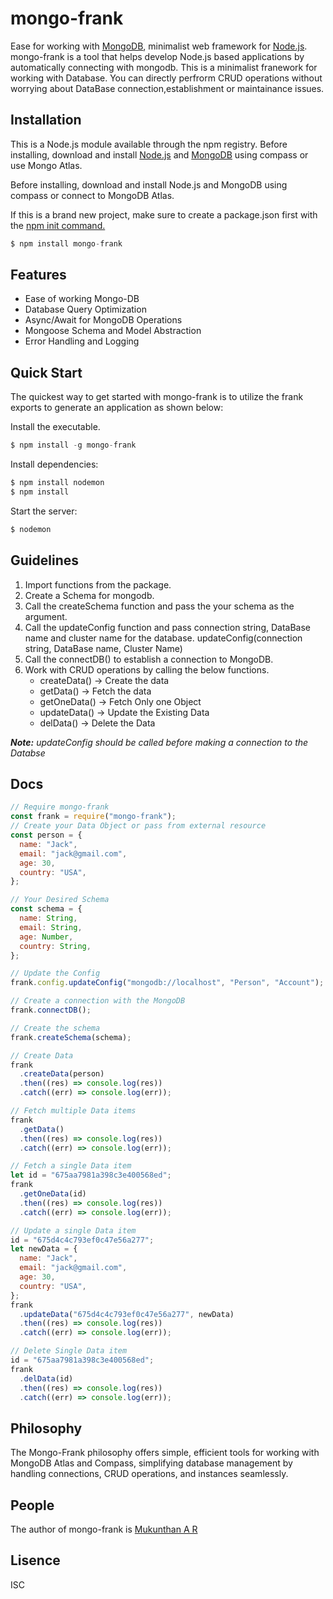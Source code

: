 # mongo-frank

Ease for working with [MongoDB](https://www.mongodb.com/products/tools/compass), minimalist web framework for [Node.js](<(https://nodejs.org/en)>).
mongo-frank is a tool that helps develop Node.js based applications by automatically connecting with mongodb.
This is a minimalist franework for working with Database. You can directly perfrorm CRUD operations without worrying about DataBase connection,establishment or maintainance issues.

## Installation

This is a Node.js module available through the npm registry. Before installing, download and install [Node.js](https://nodejs.org/en) and [MongoDB](https://www.mongodb.com/products/tools/compass) using compass or use Mongo Atlas.

Before installing, download and install Node.js and MongoDB using compass or connect to MongoDB Atlas.

If this is a brand new project, make sure to create a package.json first with the [npm init command.](https://docs.npmjs.com/creating-a-package-json-file)

```javascript
$ npm install mongo-frank
```

## Features

- Ease of working Mongo-DB
- Database Query Optimization
- Async/Await for MongoDB Operations
- Mongoose Schema and Model Abstraction
- Error Handling and Logging

## Quick Start

The quickest way to get started with mongo-frank is to utilize the frank exports to generate an application as shown below:

Install the executable.

```javascript
$ npm install -g mongo-frank
```

Install dependencies:

```javascript
$ npm install nodemon
$ npm install
```

Start the server:

```javascript
$ nodemon
```

## Guidelines

1. Import functions from the package.
2. Create a Schema for mongodb.
3. Call the createSchema function and pass the your schema as the argument.
4. Call the updateConfig function and pass connection string, DataBase name and cluster name for the database.
   updateConfig(connection string, DataBase name, Cluster Name)
5. Call the connectDB() to establish a connection to MongoDB.
6. Work with CRUD operations by calling the below functions.
   - createData() -> Create the data
   - getData() -> Fetch the data
   - getOneData() -> Fetch Only one Object
   - updateData() -> Update the Existing Data
   - delData() -> Delete the Data

_**Note:** updateConfig should be called before making a connection to the Databse_

## Docs

```javascript
// Require mongo-frank
const frank = require("mongo-frank");
// Create your Data Object or pass from external resource
const person = {
  name: "Jack",
  email: "jack@gmail.com",
  age: 30,
  country: "USA",
};

// Your Desired Schema
const schema = {
  name: String,
  email: String,
  age: Number,
  country: String,
};

// Update the Config
frank.config.updateConfig("mongodb://localhost", "Person", "Account");

// Create a connection with the MongoDB
frank.connectDB();

// Create the schema
frank.createSchema(schema);

// Create Data
frank
  .createData(person)
  .then((res) => console.log(res))
  .catch((err) => console.log(err));

// Fetch multiple Data items
frank
  .getData()
  .then((res) => console.log(res))
  .catch((err) => console.log(err));

// Fetch a single Data item
let id = "675aa7981a398c3e400568ed";
frank
  .getOneData(id)
  .then((res) => console.log(res))
  .catch((err) => console.log(err));

// Update a single Data item
id = "675d4c4c793ef0c47e56a277";
let newData = {
  name: "Jack",
  email: "jack@gmail.com",
  age: 30,
  country: "USA",
};
frank
  .updateData("675d4c4c793ef0c47e56a277", newData)
  .then((res) => console.log(res))
  .catch((err) => console.log(err));

// Delete Single Data item
id = "675aa7981a398c3e400568ed";
frank
  .delData(id)
  .then((res) => console.log(res))
  .catch((err) => console.log(err));
```

## Philosophy

The Mongo-Frank philosophy offers simple, efficient tools for working with MongoDB Atlas and Compass, simplifying database management by handling connections, CRUD operations, and instances seamlessly.

## People

The author of mongo-frank is [Mukunthan A R](https://www.npmjs.com/~mukunthan2004)

## Lisence

ISC
